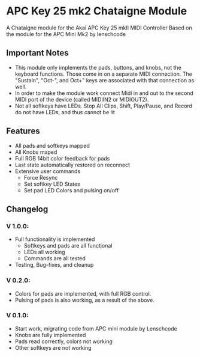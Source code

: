 # APC Key 25 mk2 Chataigne Module
A Chataigne module for the Akai APC Key 25 mkII MIDI Controller
Based on the module for the APC Mini Mk2 by lenschcode

## Important Notes
- This module only implements the pads, buttons, and knobs, not the keyboard functions. Those come in on a separate MIDI connection. The "Sustain", "Oct-", and Oct+" keys are associated with that connection as well.
- In order to make the module work connect Midi in and out to the second MIDI port of the device (called MIDIIN2 or MIDIOUT2).
- Not all softkeys have LEDs. Stop All Clips, Shift, Play/Pause, and Record do not have LEDs, and thus cannot be lit

## Features
- All pads and softkeys mapped
- All Knobs maped
- Full RGB 14bit color feedback for pads
- Last state automatically restored on reconnect
- Extensive user commands
    - Force Resync
    - Set softkey LED States
    - Set pad LED Colors and pulsing on/off

## Changelog
### V 1.0.0:
- Full functionality is implemented
    - Softkeys and pads are all functional
    - LEDs all working
    - Commands are all tested
- Testing, Bug-fixes, and cleanup

### V 0.2.0:
- Colors for pads are implemented, with full RGB control.
- Pulsing of pads is also working, as a result of the above.

### V 0.1.0:
- Start work, migrating code from APC mini module by Lenschcode
- Knobs are fully implemented
- Pads read correctly, colors not working
- Other softkeys are not working
